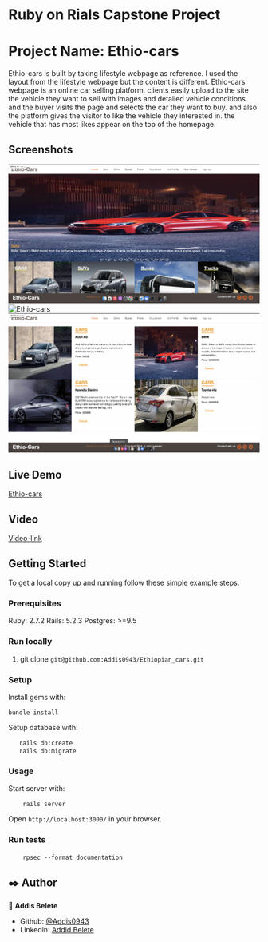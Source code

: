 # Ruby on Rials Capstone Project

# Project Name: Ethio-cars

Ethio-cars is built by taking lifestyle webpage as reference. I used the layout from the lifestyle webpage but the content is different. Ethio-cars webpage is an online car selling platform. clients easily upload to the site the vehicle they want to sell with images and detailed vehicle conditions. and the buyer visits the page and selects the car they want to buy. and also the platform gives the visitor to like the vehicle they interested in. the vehicle that has most likes appear on the top of the homepage.

## Screenshots

![Ethio-cars](app/assets/images/ethio_cars3.png)
![Ethio-cars](app/assets/images/ethio_cars1.png)
![Ethio-cars](app/assets/images/ethio_cars2.png)

## Live Demo

[Ethio-cars](https://quiet-gorge-87738.herokuapp.com/)

## Video
[Video-link](https://www.loom.com/share/836eb2de147a45fe8002b19a97cb2de8)

## Getting Started

To get a local copy up and running follow these simple example steps.

### Prerequisites

Ruby: 2.7.2
Rails: 5.2.3
Postgres: >=9.5

### Run locally

1. git clone `git@github.com:Addis0943/Ethiopian_cars.git`

### Setup

Install gems with:

```
bundle install
```

Setup database with:

```
   rails db:create
   rails db:migrate
```

### Usage

Start server with:

```
    rails server
```

Open `http://localhost:3000/` in your browser.

### Run tests

```
    rpsec --format documentation
```

## ✒️ Author <a name = "author"></a>

👤 **Addis Belete**

- Github: [@Addis0943](https://github.com/Addis0943)
- Linkedin: [Addid Belete](https://www.linkedin.com/in/addis-belete-134b98191/)
